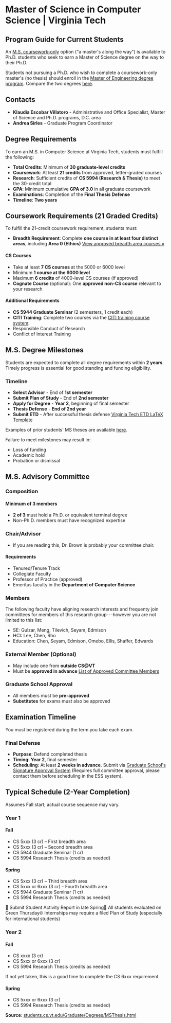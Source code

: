 # Master of Science in Computer Science | Virginia Tech

## Program Guide for Current Students

An [M.S. coursework-only](https://students.cs.vt.edu/Graduate/MSCoursework.html) option ("a master's along the way") is available to Ph.D. students who seek to earn a Master of Science degree on the way to their Ph.D.

Students not pursuing a Ph.D. who wish to complete a coursework-only master's (no thesis) should enroll in the [Master of Engineering degree program](https://website.cs.vt.edu/academic/graduate/future-grads/MENG.html). Compare the two degrees [here](https://website.cs.vt.edu/academic/graduate/future-grads.html).

## Contacts

- **Klaudia Escobar Villatoro** - Administrative and Office Specialist, Master of Science and Ph.D. programs, D.C. area
- **Andrea Sirles** - Graduate Program Coordinator

## Degree Requirements

To earn an M.S. in Computer Science at Virginia Tech, students must fulfill the following:

- **Total Credits**: Minimum of **30 graduate-level credits**
- **Coursework**: At least **21 credits** from approved, letter-graded courses
- **Research**: Sufficient credits of **CS 5994 (Research & Thesis)** to meet the 30-credit total
- **GPA**: Minimum cumulative **GPA of 3.0** in all graduate coursework
- **Examinations**: Completion of the **Final Thesis Defense**
- **Timeline**: **Two years**

## Coursework Requirements (21 Graded Credits)

To fulfill the 21-credit coursework requirement, students must:

- **Breadth Requirement**: Complete **one course in at least four distinct areas**, including **Area 0 (Ethics)** [View approved breadth area courses »](https://students.cs.vt.edu/Graduate/Degrees/MSThesis.html)

#### CS Courses

- Take at least **7 CS courses** at the 5000 or 6000 level
- Minimum **1 course at the 6000 level**
- Maximum **6 credits** of 4000-level CS courses (if approved)
- **Cognate Course** (optional): One **approved non-CS course** relevant to your research

#### Additional Requirements

- **CS 5944 Graduate Seminar** (2 semesters, 1 credit each)
- **CITI Training**: Complete two courses via the [CITI training course system](https://about.citiprogram.org/en/home/):
- Responsible Conduct of Research
- Conflict of Interest Training

## M.S. Degree Milestones

Students are expected to complete all degree requirements within **2 years**. Timely progress is essential for good standing and funding eligibility.

### Timeline

- **Select Advisor** - End of **1st semester**
- **Submit Plan of Study** - End of **2nd semester**
- **Apply for Degree** - **Year 2**, beginning of final semester
- **Thesis Defense** - **End of 2nd year** 
- **Submit ETD** - After successful thesis defense [Virginia Tech ETD LaTeX Template](https://www.overleaf.com/latex/templates/virginia-tech-etd-template/cpqhbscstfrx#.WusPwtMvxBw)

Examples of prior students' MS theses are available [here](https://drive.google.com/drive/folders/1L7SaswOmZe7M9iKrIyoUbS3skCB32yjf?usp=drive_link).

Failure to meet milestones may result in:

- Loss of funding
- Academic hold
- Probation or dismissal

## M.S. Advisory Committee

### Composition

#### Minimum of 3 members

- **2 of 3** must hold a Ph.D. or equivalent terminal degree
- Non-Ph.D. members must have recognized expertise

### Chair/Advisor

- If you are reading this, Dr. Brown is probably your committee chair.

#### Requirements

- Tenured/Tenure Track
- Collegiate Faculty
- Professor of Practice (approved)
- Emeritus faculty in the **Department of Computer Science**

### Members

The following faculty have aligning research interests and frequenty join committees for members of this research group---however you are not limited to this list:
- SE: Gulzar, Meng, Tilevich, Seyam, Edmison
- HCI: Lee, Chen, Rho
- Education: Chen, Seyam, Edmison, Omebo, Ellis, Shaffer, Edwards

### External Member (Optional)

- May include one from **outside CS@VT**
- Must be **approved in advance** [List of Approved Committee Members](https://docs.google.com/spreadsheets/d/1Vw7cWTG1Q1AQxXUTLhnXkROVV0bzzLK-uedaEyfc9H0/edit?gid=0#gid=0)

### Graduate School Approval

- All members must be **pre-approved**
- **Substitutes** for exams must also be approved

## Examination Timeline

You must be registered during the term you take each exam.

### Final Defense

- **Purpose**: Defend completed thesis
- **Timing**: **Year 2**, final semester
- **Scheduling**: At least **2 weeks in advance**. Submit via [Graduate School's Signature Approval System](https://ess.graduateschool.vt.edu/pages/login.php) (Requires full committee approval, please contact them before scheduling in the ESS system).

## Typical Schedule (2-Year Completion)

Assumes Fall start; actual course sequence may vary.

### Year 1

#### Fall

- CS 5xxx (3 cr) – First breadth area
- CS 5xxx (3 cr) – Second breadth area
- CS 5944 Graduate Seminar (1 cr)
- CS 5994 Research Thesis (credits as needed)

#### Spring

- CS 5xxx (3 cr) – Third breadth area
- CS 5xxx or 6xxx (3 cr) – Fourth breadth area
- CS 5944 Graduate Seminar (1 cr)
- CS 5994 Research Thesis (credits as needed)

📝 Submit Student Activity Report in late Spring🧪 All students evaluated on Green Thursday🌐 Internships may require a filed Plan of Study (especially for international students)

### Year 2

#### Fall

- CS xxxx (3 cr)
- CS 5xxx or 6xxx (3 cr)
- CS 5994 Research Thesis (credits as needed)

If not yet taken, this is a good time to complete the CS 6xxx requirement.

#### Spring

- CS 5xxx or 6xxx (3 cr)
- CS 5994 Research Thesis (credits as needed)

**Source**: [students.cs.vt.edu/Graduate/Degrees/MSThesis.html](https://students.cs.vt.edu/Graduate/Degrees/MSThesis.html)
